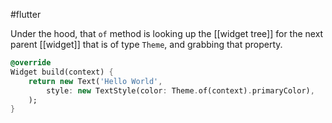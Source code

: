 #flutter 

Under the hood, that `of` method is looking up the [[widget tree]] for the next parent [[widget]] that is of type `Theme`, and grabbing that property.

```dart
@override
Widget build(context) {
	return new Text('Hello World',
		style: new TextStyle(color: Theme.of(context).primaryColor),
	);
}
```
